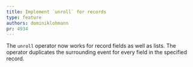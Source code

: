 ```yaml
---
title: Implement `unroll` for records
type: feature
authors: dominiklohmann
pr: 4934
---
```


The `unroll` operator now works for record fields as well as lists. The operator
duplicates the surrounding event for every field in the specified record.
